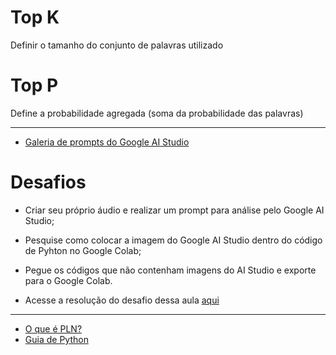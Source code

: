 # Top K

Definir o tamanho do conjunto de palavras utilizado
# Top P

Define a probabilidade agregada (soma da probabilidade das palavras)

---
- [Galeria de prompts do Google AI Studio](https://ai.google.dev/examples?hl=pt-br)
# Desafios

- Criar seu próprio áudio e realizar um prompt para análise pelo Google AI Studio;
- Pesquise como colocar a imagem do Google AI Studio dentro do código de Pyhton no Google Colab;
- Pegue os códigos que não contenham imagens do AI Studio e exporte para o Google Colab.

- Acesse a resolução do desafio dessa aula [aqui](https://docs.google.com/document/d/1xDRlgrB2XmFUdoliXqdInmJSTCGIqDRuqkFunbd7x20/edit?usp=sharing)
---
- [O que é PLN?](https://www.alura.com.br/artigos/o-que-e-pln)
- [Guia de Python](https://www.alura.com.br/artigos/python)
